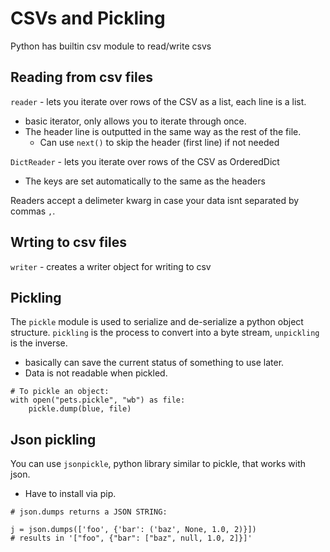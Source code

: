 # CSVs and Pickling

Python has builtin csv module to read/write csvs

## Reading from csv files

`reader` - lets you iterate over rows of the CSV as a list, each line is a list.
  - basic iterator, only allows you to iterate through once.
  - The header line is outputted in the same way as the rest of the file.
    - Can use `next()` to skip the header (first line) if not needed

`DictReader` - lets you iterate over rows of the CSV as OrderedDict
  - The keys are set automatically to the same as the headers

Readers accept a delimeter kwarg in case your data isnt separated by commas `,`.

## Wrting to csv files

`writer` - creates a writer object for writing to csv


## Pickling

The `pickle` module is used to serialize and de-serialize a python object structure.
`pickling` is the process to convert into a byte stream, `unpickling` is the inverse.
- basically can save the current status of something to use later.
- Data is not readable when pickled.

```
# To pickle an object:
with open("pets.pickle", "wb") as file:
	pickle.dump(blue, file)
```

## Json pickling
You can use `jsonpickle`, python library similar to pickle, that works with json.
- Have to install via pip.

```
# json.dumps returns a JSON STRING:

j = json.dumps(['foo', {'bar': ('baz', None, 1.0, 2)}])
# results in '["foo", {"bar": ["baz", null, 1.0, 2]}]'
```
